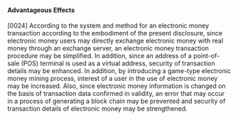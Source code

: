 #### Advantageous Effects
[0024] 	According to the system and method for an electronic money transaction according to the embodiment of the present disclosure, since electronic money users may directly exchange electronic money with real money through an exchange server, an electronic money transaction procedure may be simplified.  In addition, since an address of a point-of-sale (POS) terminal is used as a virtual address, security of transaction details may be enhanced. In addition, by introducing a game-type electronic money mining process, interest of a user in the use of electronic money may be increased.  Also, since electronic money information is changed on the basis of transaction data confirmed in validity, an error that may occur in a process of generating a block chain may be prevented and security of transaction details of electronic money may be strengthened. 
